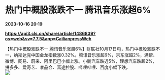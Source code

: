 # 热门中概股涨跌不一 腾讯音乐涨超6%

**2023-10-16 20:19**

**https://api3.cls.cn/share/article/1486839?os=web&sv=7.7.5&app=CailianpressWeb**

【热门中概股涨跌不一 腾讯音乐涨超6%】财联社10月17日电，热门中概股涨跌不一，纳斯达克中国金龙指数涨0.32%。腾讯音乐涨超6%，京东涨超2%，满帮、微博、网易、蔚来、阿里巴巴小幅上涨。小鹏汽车跌近5%，理想汽车跌超2%，拼多多、爱奇艺、唯品会、富途控股、哔哩哔哩、百度小幅下跌。  
![](https://img.cls.cn/images/20231017/18k106Po41.png)